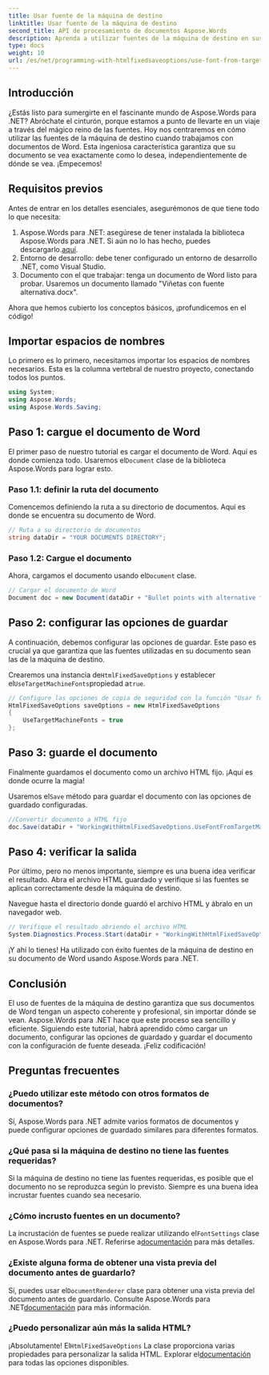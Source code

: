 ```yaml
---
title: Usar fuente de la máquina de destino
linktitle: Usar fuente de la máquina de destino
second_title: API de procesamiento de documentos Aspose.Words
description: Aprenda a utilizar fuentes de la máquina de destino en sus documentos de Word con Aspose.Words para .NET. Siga nuestra guía paso a paso para una integración perfecta de fuentes.
type: docs
weight: 10
url: /es/net/programming-with-htmlfixedsaveoptions/use-font-from-target-machine/
---
```

## Introducción

¿Estás listo para sumergirte en el fascinante mundo de Aspose.Words para .NET? Abróchate el cinturón, porque estamos a punto de llevarte en un viaje a través del mágico reino de las fuentes. Hoy nos centraremos en cómo utilizar las fuentes de la máquina de destino cuando trabajamos con documentos de Word. Esta ingeniosa característica garantiza que su documento se vea exactamente como lo desea, independientemente de dónde se vea. ¡Empecemos!

## Requisitos previos

Antes de entrar en los detalles esenciales, asegurémonos de que tiene todo lo que necesita:

1.  Aspose.Words para .NET: asegúrese de tener instalada la biblioteca Aspose.Words para .NET. Si aún no lo has hecho, puedes descargarlo.[aquí](https://releases.aspose.com/words/net/).
2. Entorno de desarrollo: debe tener configurado un entorno de desarrollo .NET, como Visual Studio.
3. Documento con el que trabajar: tenga un documento de Word listo para probar. Usaremos un documento llamado "Viñetas con fuente alternativa.docx".

Ahora que hemos cubierto los conceptos básicos, ¡profundicemos en el código!

## Importar espacios de nombres

Lo primero es lo primero, necesitamos importar los espacios de nombres necesarios. Esta es la columna vertebral de nuestro proyecto, conectando todos los puntos.

```csharp
using System;
using Aspose.Words;
using Aspose.Words.Saving;
```

## Paso 1: cargue el documento de Word

 El primer paso de nuestro tutorial es cargar el documento de Word. Aquí es donde comienza todo. Usaremos el`Document` clase de la biblioteca Aspose.Words para lograr esto.

### Paso 1.1: definir la ruta del documento

Comencemos definiendo la ruta a su directorio de documentos. Aquí es donde se encuentra su documento de Word.

```csharp
// Ruta a su directorio de documentos
string dataDir = "YOUR DOCUMENTS DIRECTORY";
```

### Paso 1.2: Cargue el documento

 Ahora, cargamos el documento usando el`Document` clase.

```csharp
// Cargar el documento de Word
Document doc = new Document(dataDir + "Bullet points with alternative font.docx");
```

## Paso 2: configurar las opciones de guardar

A continuación, debemos configurar las opciones de guardar. Este paso es crucial ya que garantiza que las fuentes utilizadas en su documento sean las de la máquina de destino.

 Crearemos una instancia de`HtmlFixedSaveOptions` y establecer el`UseTargetMachineFonts`propiedad a`true`.

```csharp
// Configure las opciones de copia de seguridad con la función "Usar fuentes de la máquina de destino"
HtmlFixedSaveOptions saveOptions = new HtmlFixedSaveOptions
{
    UseTargetMachineFonts = true
};
```

## Paso 3: guarde el documento

Finalmente guardamos el documento como un archivo HTML fijo. ¡Aquí es donde ocurre la magia!

 Usaremos el`Save` método para guardar el documento con las opciones de guardado configuradas.

```csharp
//Convertir documento a HTML fijo
doc.Save(dataDir + "WorkingWithHtmlFixedSaveOptions.UseFontFromTargetMachine.html", saveOptions);
```

## Paso 4: verificar la salida

Por último, pero no menos importante, siempre es una buena idea verificar el resultado. Abra el archivo HTML guardado y verifique si las fuentes se aplican correctamente desde la máquina de destino.

Navegue hasta el directorio donde guardó el archivo HTML y ábralo en un navegador web.

```csharp
// Verifique el resultado abriendo el archivo HTML
System.Diagnostics.Process.Start(dataDir + "WorkingWithHtmlFixedSaveOptions.UseFontFromTargetMachine.html");
```

¡Y ahí lo tienes! Ha utilizado con éxito fuentes de la máquina de destino en su documento de Word usando Aspose.Words para .NET.

## Conclusión

El uso de fuentes de la máquina de destino garantiza que sus documentos de Word tengan un aspecto coherente y profesional, sin importar dónde se vean. Aspose.Words para .NET hace que este proceso sea sencillo y eficiente. Siguiendo este tutorial, habrá aprendido cómo cargar un documento, configurar las opciones de guardado y guardar el documento con la configuración de fuente deseada. ¡Feliz codificación!

## Preguntas frecuentes

### ¿Puedo utilizar este método con otros formatos de documentos?
Sí, Aspose.Words para .NET admite varios formatos de documentos y puede configurar opciones de guardado similares para diferentes formatos.

### ¿Qué pasa si la máquina de destino no tiene las fuentes requeridas?
Si la máquina de destino no tiene las fuentes requeridas, es posible que el documento no se reproduzca según lo previsto. Siempre es una buena idea incrustar fuentes cuando sea necesario.

### ¿Cómo incrusto fuentes en un documento?
 La incrustación de fuentes se puede realizar utilizando el`FontSettings` clase en Aspose.Words para .NET. Referirse a[documentación](https://reference.aspose.com/words/net/) para más detalles.

### ¿Existe alguna forma de obtener una vista previa del documento antes de guardarlo?
 Sí, puedes usar el`DocumentRenderer` clase para obtener una vista previa del documento antes de guardarlo. Consulte Aspose.Words para .NET[documentación](https://reference.aspose.com/words/net/) para más información.

### ¿Puedo personalizar aún más la salida HTML?
 ¡Absolutamente! El`HtmlFixedSaveOptions` La clase proporciona varias propiedades para personalizar la salida HTML. Explorar el[documentación](https://reference.aspose.com/words/net/) para todas las opciones disponibles.
